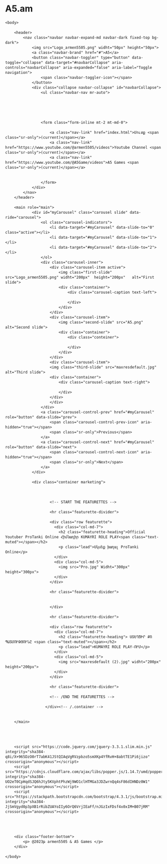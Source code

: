 # A5.am

<html>
    <head>
        <link rel="stylesheet" href="https://stackpath.bootstrapcdn.com/bootstrap/4.3.1/css/bootstrap.min.css" integrity="sha384-ggOyR0iXCbMQv3Xipma34MD+dH/1fQ784/j6cY/iJTQUOhcWr7x9JvoRxT2MZw1T" crossorigin="anonymous">
        <meta name="viewport" content="width=device-width, initial-scale=1, shrink-to-fit=no">
        <link href="index.css" rel="stylesheet">
    </head>

    <body>

        <header>
            <nav class="navbar navbar-expand-md navbar-dark fixed-top bg-dark">
                <img src="Logo_armen5505.png" widht="50px" height="50px">
                <a class="navbar-brand" href="#">A5</a>
                <button class="navbar-toggler" type="button" data-toggle="collapse" data-target="#navbarCollapse" aria-controls="navbarCollapse" aria-expanded="false" aria-label="Toggle navigation">
                    <span class="navbar-toggler-icon"></span>
                </button>
                <div class="collapse navbar-collapse" id="navbarCollapse">
                    <ul class="navbar-nav mr-auto">

                       

                       
                    
                    <form class="form-inline mt-2 mt-md-0">
                        
                        <a class="nav-link" href="index.html">Մուտք <span class="sr-only">(current)</span></a>
                        <a class="nav-link" href="https://www.youtube.com/@armen5505/videos">Youtube Channel <span class="sr-only">(current)</span></a>
                        <a class="nav-link" href="https://www.youtube.com/@A5Game/videos">A5 Games <span class="sr-only">(current)</span></a>
                       
                       
                    </form>
                </div>
            </nav>
        </header>

        <main role="main">
                <div id="myCarousel" class="carousel slide" data-ride="carousel">
                    <ol class="carousel-indicators">
                        <li data-target="#myCarousel" data-slide-to="0" class="active"></li>
                        <li data-target="#myCarousel" data-slide-to="1"></li>
                        <li data-target="#myCarousel" data-slide-to="2"></li>
                    </ol>
                    <div class="carousel-inner">
                        <div class="carousel-item active">
                            <img class="first-slide" src="Logo_armen5505.png" widht="200px"  height="200px"   alt="First slide">
                            <div class="container">
                                <div class="carousel-caption text-left">
                                
                                </div>
                            </div>
                        </div>
                        <div class="carousel-item">
                            <img class="second-slide" src="A5.png" alt="Second slide">
                            <div class="container">
                                <div class="conteiner">
                                
                                </div>
                            </div>
                        </div>
                        <div class="carousel-item">
                        <img class="third-slide" src="maxresdefault.jpg" alt="Third slide">
                        <div class="container">
                            <div class="carousel-caption text-right">
                            
                            </div>
                        </div>
                        </div>
                    </div>
                    <a class="carousel-control-prev" href="#myCarousel" role="button" data-slide="prev">
                        <span class="carousel-control-prev-icon" aria-hidden="true"></span>
                        <span class="sr-only">Previous</span>
                    </a>
                    <a class="carousel-control-next" href="#myCarousel" role="button" data-slide="next">
                        <span class="carousel-control-next-icon" aria-hidden="true"></span>
                        <span class="sr-only">Next</span>
                    </a>
                </div>

                <div class="container marketing">

                     

                        <!-- START THE FEATURETTES -->

                        <hr class="featurette-divider">

                        <div class="row featurette">
                          <div class="col-md-7">
                            <h2 class="featurette-heading">Official Youtuber ProTanki Online Հիմնադիր KUMAYRI ROLE PLAY<span class="text-muted"></span></h2>
                            <p class="lead">Սկսեք խաղալ ProTanki Online</p>
                          </div>
                          <div class="col-md-5">
                            <img src="Pro.jpg" Widht="300px" height="300px">
                          </div>
                        </div>

                        <hr class="featurette-divider">

                        
                        </div>

                        <hr class="featurette-divider">

                        <div class="row featurette">
                          <div class="col-md-7">
                            <h2 class="featurette-heading"> ՍՏԵՂԾԻՐ ՔՈ ՊԱՏՄՈՒԹՅՈՒՆԸ <span class="text-muted"></span></h2>
                            <p class="lead">KUMAYRI ROLE PLAY-ՈՒՄ</p>
                          </div>
                          <div class="col-md-5">
                            <img src="maxresdefault (2).jpg" widht="200px" height="200px">
                          </div>
                        </div>

                        <hr class="featurette-divider">

                        <!-- /END THE FEATURETTES -->

                      </div><!-- /.container -->


        </main>




        <script src="https://code.jquery.com/jquery-3.3.1.slim.min.js" integrity="sha384-q8i/X+965DzO0rT7abK41JStQIAqVgRVzpbzo5smXKp4YfRvH+8abtTE1Pi6jizo" crossorigin="anonymous"></script>
        <script src="https://cdnjs.cloudflare.com/ajax/libs/popper.js/1.14.7/umd/popper.min.js" integrity="sha384-UO2eT0CpHqdSJQ6hJty5KVphtPhzWj9WO1clHTMGa3JDZwrnQq4sF86dIHNDz0W1" crossorigin="anonymous"></script>
        <script src="https://stackpath.bootstrapcdn.com/bootstrap/4.3.1/js/bootstrap.min.js" integrity="sha384-JjSmVgyd0p3pXB1rRibZUAYoIIy6OrQ6VrjIEaFf/nJGzIxFDsf4x0xIM+B07jRM" crossorigin="anonymous"></script>


       

        <div class="footer-bottom">
            <p> @2023թ armen5505 & A5 Games </p>
        </div>

    </body>
</html>
